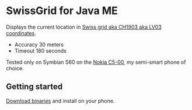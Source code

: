 # SwissGrid for Java ME

Displays the current location in [Swiss grid aka CH1903 aka LV03 coordinates](http://en.wikipedia.org/wiki/Swiss_coordinate_system).

 * Accuracy 30 meters
 * Timeout 180 seconds

Tested only on Symbian S60 on the [Nokia C5-00](http://developer.nokia.com/Devices/Device_specifications/C5-00_5MP/), my semi-smart phone of choice.

## Getting started

[Download binaries](https://github.com/garamond/s60-swissgrid/blob/master/dist/SwissGrid.zip?raw=true) and install on your phone.
